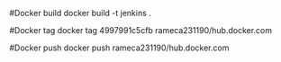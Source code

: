 #Docker build
docker build -t jenkins .

#Docker tag
docker tag 4997991c5cfb rameca231190/hub.docker.com

#Docker push
docker push rameca231190/hub.docker.com
